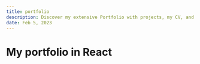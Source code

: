 ```yaml
---
title: portfolio
description: Discover my extensive Portfolio with projects, my CV, and information about myself
date: Feb 5, 2023
---
```

# My portfolio in React
